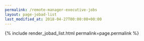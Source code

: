 ```yaml
---
permalink: /remote-manager-executive-jobs
layout: page-jobad-list
last_modified_at: 2018-04-27T00:00:00+00:00
---
```

{% include render_jobad_list.html permalink=page.permalink %}

